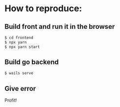 # How to reproduce:

## Build front and run it in the browser

```bash
$ cd frontend
$ npx yarn
$ npx yarn start
```

## Build go backend

```bash
$ wails serve
```

## Give error

Profit!
